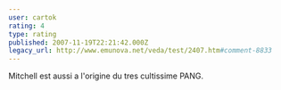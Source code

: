 ```yaml
---
user: cartok
rating: 4
type: rating
published: 2007-11-19T22:21:42.000Z
legacy_url: http://www.emunova.net/veda/test/2407.htm#comment-8833
---
```

Mitchell est aussi a l'origine du tres cultissime PANG.